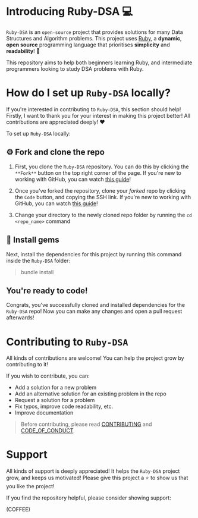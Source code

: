 
# Introducing Ruby-DSA 💻
`Ruby-DSA` is an `open-source` project that provides solutions for many Data Structures and Algorithm problems. This project uses [Ruby](https://www.ruby-lang.org/en/), a **dynamic**, **open source** programming language that prioritises **simplicity** and **readability**! 🚀

This repository aims to help both beginners learning Ruby, and intermediate programmers looking to study DSA problems with Ruby.

# How do I set up `Ruby-DSA` locally?
If you're interested in contributing to `Ruby-DSA`, this section should help!
Firstly, I want to thank you for your interest in making this project better! All contributions are appreciated deeply! ❤️

To set up `Ruby-DSA` locally:

## ⚙️ Fork and clone the repo
1. First, you clone the `Ruby-DSA` repository. You can do this by clicking the `**Fork**` button on the top right corner of the page. If you're new to working with GitHub, you can watch [this guide](https://youtu.be/f5grYMXbAV0)!

2. Once you've forked the repository, clone your *forked* repo by clicking the `Code` button, and copying the SSH link. If you're new to working with GitHub, you can watch [this guide](https://youtu.be/CKcqniGu3tA)!

3. Change your directory to the newly cloned repo folder by running the `cd <repo_name>` command 

## 💎 Install gems
Next, install the dependencies for this project by running this command inside the `Ruby-DSA` folder:

> bundle install

## You're ready to code!
Congrats, you've successfully cloned and installed dependencies for the `Ruby-DSA` repo! Now you can make any changes and open a pull request afterwards!

# Contributing to `Ruby-DSA`
All kinds of contributions are welcome! You can help the project grow by contributing to it!

If you wish to contribute, you can:
* Add a solution for a new problem
* Add an alternative solution for an existing problem in the repo
* Request a solution for a problem
* Fix typos, improve code readability, etc.
* Improve documentation

> Before contributing, please read [CONTRIBUTING](https://github.com/erayalkis/Ruby-DSA/blob/main/CONTRIBUTING.md) and [CODE_OF_CONDUCT](https://github.com/erayalkis/Ruby-DSA/blob/main/CODE_OF_CONDUCT.md).

# Support

All kinds of support is deeply appreciated! It helps the `Ruby-DSA` project grow, and keeps us motivated! Please give this project a ⭐ to show us that you like the project!

If you find the repository helpful, please consider showing support:

(COFFEE)

